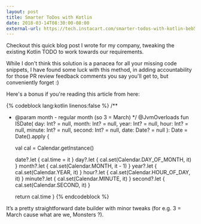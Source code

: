 ```yaml
---
layout: post
title: Smarter ToDos with Kotlin
date: 2018-03-14T08:30:00-08:00
external-url: https://tech.instacart.com/smarter-todos-with-kotlin-beb522fe9a01
---
```


Checkout this quick blog post I wrote for my company, tweaking the existing Kotlin TODO to work towards our requirements.

While I don't think this solution is a panacea for all your missing code snippets, I have found some luck with this method, in adding accountability for those PR review feedback comments you say you'll get to, but conveniently forget :)

Here's a bonus if you're reading this article from here:

{% codeblock lang:kotlin linenos:false %}
/**
 * @param month - regular month (so 3 = March)
 */
@JvmOverloads
fun ISDate(
    day: Int? = null,
    month: Int? = null,
    year: Int? = null,
    hour: Int? = null,
    minute: Int? = null,
    second: Int? = null,
    date: Date? = null
): Date = Date().apply {

    val cal = Calendar.getInstance()

    date?.let { cal.time = it }
    day?.let { cal.set(Calendar.DAY_OF_MONTH, it) }
    month?.let { cal.set(Calendar.MONTH, it - 1) }
    year?.let { cal.set(Calendar.YEAR, it) }
    hour?.let { cal.set(Calendar.HOUR_OF_DAY, it) }
    minute?.let { cal.set(Calendar.MINUTE, it) }
    second?.let { cal.set(Calendar.SECOND, it) }

    return cal.time
}
{% endcodeblock %}

It’s a pretty straightforward date builder with minor tweaks (for e.g. 3 = March cause what are we, Monsters ?).

